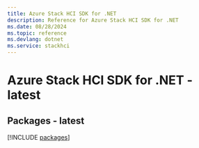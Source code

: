 ```yaml
---
title: Azure Stack HCI SDK for .NET
description: Reference for Azure Stack HCI SDK for .NET
ms.date: 08/28/2024
ms.topic: reference
ms.devlang: dotnet
ms.service: stackhci
---
```

# Azure Stack HCI SDK for .NET - latest
## Packages - latest
[!INCLUDE [packages](stack-hci-index.md)]